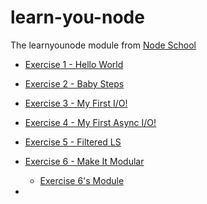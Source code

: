 # learn-you-node
The learnyounode module from [Node School](https://nodeschool.io/)


+ [Exercise 1 - Hello World]('./exercise1.js)

+ [Exercise 2 - Baby Steps]('./exercise2.js)

+ [Exercise 3 - My First I/O!]('./exercise3.js)

+ [Exercise 4 - My First Async I/O!]('./exercise4.js)

+ [Exercise 5 - Filtered LS]('./exercise5.js)

+ [Exercise 6 - Make It Modular]('./exercise6.js)
   + [Exercise 6's Module]('./exercise6_module.js)

+ 